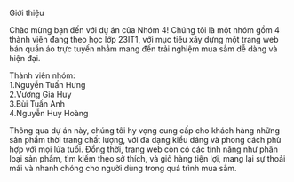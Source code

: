 Giới thiệu

Chào mừng bạn đến với dự án của Nhóm 4! Chúng tôi là một nhóm gồm 4 thành viên đang theo học lớp 23IT1, với mục tiêu xây dựng một trang web bán quần áo trực tuyến nhằm mang đến trải nghiệm mua sắm dễ dàng và hiện đại.

Thành viên nhóm:<br>
  1.Nguyễn Tuấn Hưng<br>
  2.Vương Gia Huy<br>
  3.Bùi Tuấn Anh<br>
  4.Nguyễn Huy Hoàng<br>

Thông qua dự án này, chúng tôi hy vọng cung cấp cho khách hàng những sản phẩm thời trang chất lượng, với đa dạng kiểu dáng và phong cách phù hợp với mọi lứa tuổi. Đồng thời, trang web còn có các tính năng như phân loại sản phẩm, tìm kiếm theo sở thích, và giỏ hàng tiện lợi, mang lại sự thoải mái và nhanh chóng cho người dùng trong quá trình mua sắm.
